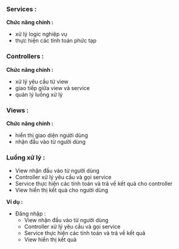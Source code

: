 ### Services :

**Chức năng chính :**

- xử lý logic nghiệp vụ
- thực hiện các tính toán phức tạp

### Controllers :

**Chức năng chính :**

- xử lý yêu cầu từ view
- giao tiếp giữa view và service
- quản lý luồng xử lý

### Views :

**Chức năng chính :**

- hiển thị giao diện người dùng
- nhận đầu vào từ người dùng

### Luồng xử lý :

- View nhận đầu vào từ người dùng
- Controller xử lý yêu cầu và gọi service
- Service thực hiện các tính toán và trả về kết quả cho controller
- View hiển thị kết quả cho người dùng

**Ví dụ :**

- Đăng nhập :
  - View nhận đầu vào từ người dùng
  - Controller xử lý yêu cầu và gọi service
  - Service thực hiện các tính toán và trả về kết quả
  - View hiển thị kết quả
